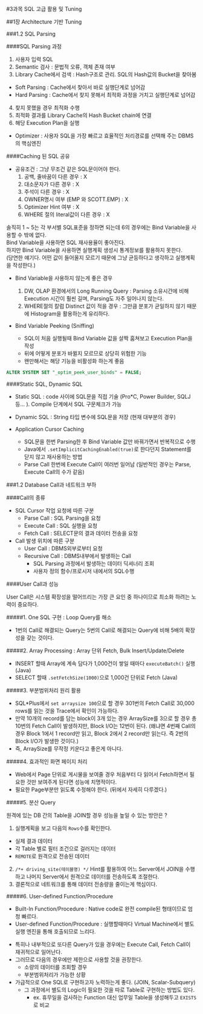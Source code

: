 #3과목 SQL 고급 활용 및 Tuning

##1장 Architecture 기반 Tuning

###1.2 SQL Parsing

####SQL Parsing 과정

1. 사용자 입력 SQL
2. Semantic 검사 : 문법적 오류, 객체 존재 여부
3. Library Cache에서 검색 : Hash구조로 관리. SQL의 Hash값의 Bucket을 찾아봄
  - Soft Parsing : Cache에서 찾아서 바로 실행단계로 넘어감
  - Hard Parsing : Cache에서 찾지 못해서 최적화 과정을 거치고 실행단계로 넘어감
4. 찾지 못했을 경우 최적화 수행  
5. 최적화 결과를 Library Cache의 Hash Bucket chain에 연결  
6. 해당 Execution Plan을 실행  

* Optimizer : 사용자 SQL을 가장 빠르고 효율적인 처리경로를 선택해 주는 DBMS의 핵심엔진

####Caching 된 SQL 공유

* 공유조건 : 그냥 무조건 같은 SQL문이어야 한다.
  1. 공백, 줄바꿈이 다른 경우 : X
  2. 대소문자가 다른 경우 : X
  3. 주석이 다른 경우 : X
  4. OWNER명시 여부 (EMP 와 SCOTT.EMP) : X
  5. Optimizer Hint 여부 : X
  6. WHERE 절의 literal값이 다른 경우 : X

솔직히 1 ~ 5는 각 부서별 SQL표준을 정하면 되는데 6의 경우에는 Bind Variable을 사용할 수 밖에 없다.  
Bind Variable을 사용하면 SQL 재사용율이 좋아진다.  
하지만 Bind Variable을 사용하면 실행계획 생성시 통계정보를 활용하지 못한다.  
(당연한 얘기다. 어떤 값이 들어올지 모르기 때문에 그냥 균등하다고 생각하고 실행계획을 작성한다.)  

* Bind Variable을 사용하지 않는게 좋은 경우
  1. DW, OLAP 환경에서의 Long Running Query : Parsing 소유시간에 비해 Execution 시간이 훨씬 길며, Parsing도 자주 일어나지 않는다.
  2. WHERE절의 칼럼 Distinct 값이 적을 경우 : 그만큼 분포가 균일하지 않기 때문에 Histogram을 활용하는게 유리하다.

* Bind Variable Peeking (Sniffing)
  - SQL이 처음 실행될때 Bind Variable 값을 살짝 훔쳐보고 Execution Plan을 작성
  - 뒤에 어떻게 분포가 바뀔지 모르므로 상당히 위험한 기능
  - 왠만해서는 해당 기능을 비활성화 하는게 좋음
```SQL
ALTER SYSTEM SET "_optim_peek_user_binds" = FALSE;
```

####Static SQL, Dynamic SQL

* Static SQL : code 사이에 SQL문을 직접 기술 (Pro*C, Power Builder, SQLJ 등... ). Compile 단계에서 SQL 구문체크가 가능
* Dynamic SQL : String 타입 변수에 SQL문을 저장 (현재 대부분의 경우)

* Application Cursor Caching
  - SQL문을 한번 Parsing한 후 Bind Variable 값만 바꿔가면서 반복적으로 수행
  - Java에서 `.setImplicitCachingEnabled(true)`로 한다던지 Statement를 닫지 않고 재사용하는 방법
  - Parse Call 한번에 Execute Call이 여러번 일어남 (일반적인 경우는 Parse, Execute Call의 수가 같음)

###1.2 Database Call과 네트워크 부하

####Call의 종류

* SQL Cursor 작업 요청에 따른 구분
  - Parse Call : SQL Parsing을 요청
  - Execute Call : SQL 실행을 요청
  - Fetch Call : SELECT문의 결과 데이터 전송을 요청
* Call 발생 위치에 따른 구분
  - User Call : DBMS외부로부터 요청
  - Recursive Call : DBMS내부에서 발생하는 Call
    - SQL Parsing 과정에서 발생하는 데이터 딕셔너리 조회
    - 사용자 정의 함수/프로시저 내에서의 SQL수행

####User Call과 성능

User Call은 시스템 확장성을 떨어뜨리는 가장 큰 요인 중 하나이므로 최소화 하려는 노력이 중요하다.

#####1. One SQL 구현 : Loop Query를 해소
- 1번의 Call로 해결되는 Query는 5번의 Call로 해결되는 Query에 비해 5배의 확장성을 갖는 것이다.

#####2. Array Processing : Array 단위 Fetch, Bulk Insert/Update/Delete
- INSERT 할때 Array에 계속 담다가 1,000건이 쌓일 때마다 `executeBatch()` 실행 (Java)
- SELECT 할때 `.setFetchSize(1000)`으로 1,000건 단위로 Fetch (Java)

#####3. 부분범위처리 원리 활용
- SQL*Plus에서 `set arraysize 100`으로 할 경우 301번의 Fetch Call로 30,000 rows를 읽는 것을 Trace에서 확인이 가능하다.
- 만약 10개의 record를 담는 block이 3개 있는 경우 ArraySize를 3으로 할 경우 총 10번의 Fetch Call이 발생하지만, Block I/O는 12번이 된다. (왜냐면 4번째 Call의 경우 Block 1에서 1 record만 읽고, Block 2에서 2 record만 읽는다. 즉 2번의 Block I/O가 발생한 것이다.)
- 즉, ArraySize를 무작정 키운다고 좋은게 아니다.

#####4. 효과적인 화면 페이지 처리
- Web에서 Page 단위로 게시물을 보여줄 경우 처음부터 다 읽어서 Fetch하면서 필요한 것만 보여주게 된다면 성능에 치명적이다.
- 필요한 Page부분만 읽도록 수정해야 한다. (뒤에서 자세히 다루겠다.)

#####5. 분산 Query

원격에 있는 DB 간의 Table을 JOIN할 경우 성능을 높일 수 있는 방안은 ?

1. 실행계획을 보고 다음의 `Rows`수를 확인한다.
  - 실제 결과 데이터
  - 각 Table 별로 필터 조건으로 걸러지는 데이터
  - `REMOTE`로 원격으로 전송된 데이터
2. `/*+ driving_site(테이블명) */` Hint를 활용하여 어느 Server에서 JOIN을 수행하고 나머지 Server에서 원격으로 데이터를 전송하도록 조절한다.
3. 결론적으로 네트워크를 통해 데이터 전송량을 줄이는게 핵심이다.

#####6. User-defined Function/Procedure

- Built-In Function/Procedure : Native code로 완전 compile된 형태이므로 엄청 빠르다.
- User-defined Function/Procedure : 실행할때마다 Virtual Machine에서 별도 실행 엔진을 통해 호출되므로 느리다.

* 특히나 내부적으로 또다른 Query가 있을 경우에는 Execute Call, Fetch Call이 재귀적으로 일어난다.
* 그러므로 다음의 경우에만 제한으로 사용할 것을 권장한다.
  - 소량의 데이터를 조회할 경우
  - 부분범위처리가 가능한 상황
* 가급적으로 One SQL로 구현하고자 노력하는게 좋다. (JOIN, Scalar-Subquery)
  - 그 과정에서 별도의 Logic이 필요한 것을 따로 Table로 구현하는 방법도 있다.
    - ex. 휴무일을 검사하는 Function 대신 업무일 Table을 생성해두고 `EXISTS`로 비교
